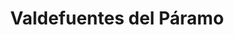 ---
title: Valdefuentes del Páramo
url: /valdefuentes-del-paramo/
latitude: 42.323
longitude: -5.834
---